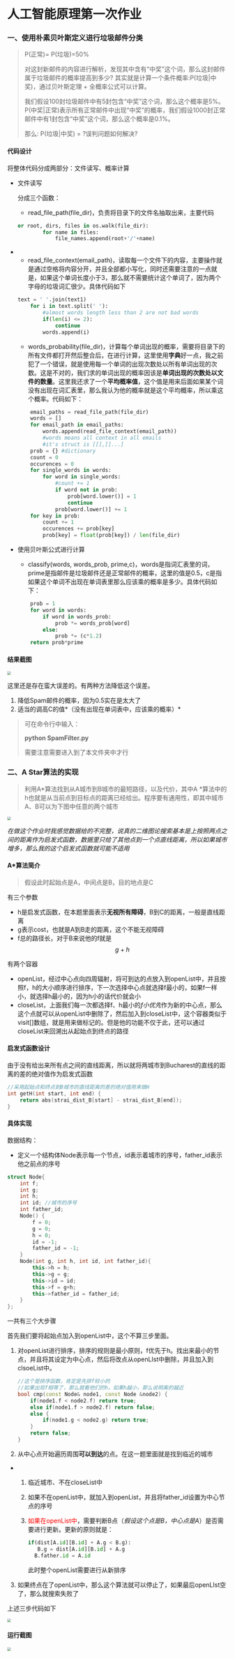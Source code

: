 # 人工智能原理第一次作业

### 一、使用朴素贝叶斯定义进行垃圾邮件分类

> P(正常)= P(垃圾)=50% 
>
> 对这封新邮件的内容进行解析，发现其中含有“中奖”这个词，那么这封邮件属于垃圾邮件的概率提高到多少? 其实就是计算一个条件概率:P(垃圾|中奖)，通过贝叶斯定理 + 全概率公式可以计算。 
>
> 我们假设100封垃圾邮件中有5封包含“中奖”这个词，那么这个概率是5%。 P(中奖|正常)表示所有正常邮件中出现“中奖”的概率，我们假设1000封正常 邮件中有1封包含“中奖”这个词，那么这个概率是0.1%。 
>
> 那么: P(垃圾|中奖) = ?误判问题如何解决? 

#### 代码设计

将整体代码分成两部分：文件读写、概率计算

- 文件读写

  分成三个函数：

  - read_file_path(file_dir)，负责将目录下的文件名抽取出来，主要代码

  ```python
  or root, dirs, files in os.walk(file_dir):
          for name in files:
              file_names.append(root+'/'+name)
  ```

- - read_file_context(email_path)，读取每一个文件下的内容，主要操作就是通过空格将内容分开，并且全部都小写化，同时还需要注意的一点就是，如果这个单词长度小于3，那么就不需要统计这个单词了，因为两个字母的垃圾词汇很少。具体代码如下

  ```python
  text = ' '.join(text1)
      for i in text.split(' '):
          #almost words length less than 2 are not bad words
          if(len(i) <= 2):
              continue
          words.append(i)
  ```

  - words_probability(file_dir)，计算每个单词出现的概率，需要将目录下的所有文件都打开然后整合后，在进行计算，这里使用**字典**好一点，我之前犯了一个错误，就是使用每一个单词的出现次数处以所有单词出现的次数。这是不对的，我们求的单词出现的概率因该是**单词出现的次数处以文件的数量**。这里我还求了一个**平均概率值**，这个值是用来后面如果某个词没有出现在词汇表里，那么我认为他的概率就是这个平均概率，所以乘这个概率。代码如下：

  ```python
      email_paths = read_file_path(file_dir)
      words = []
      for email_path in email_paths:
          words.append(read_file_context(email_path))
          #words means all context in all emails
          #it's struct is [[],[]...]
      prob = {} #dictionary
      count = 0
      occurences = 0
      for single_words in words:
          for word in single_words:
              #count += 1
              if word not in prob:
                  prob[word.lower()] = 1
                  continue
              prob[word.lower()] += 1
      for key in prob:
          count += 1
          occurences += prob[key]
          prob[key] = float(prob[key]) / len(file_dir)
  ```

- 使用贝叶斯公式进行计算

  - classify(words, words_prob, prime,c)，words是指词汇表里的词，prime是指邮件是垃圾邮件还是正常邮件的概率，这里的值是0.5，c是指如果这个单词不出现在单词表里那么应该乘的概率是多少。具体代码如下：

  ```python
      prob = 1
      for word in words:
          if word in words_prob:
              prob *= words_prob[word]
          else:
              prob *= (c*1.2)
      return prob*prime
  ```

#### 结果截图

<img src="./assets/1.png" style="zoom:50%;" />

这里还是存在蛮大误差的。有两种方法降低这个误差。

1. 降低Spam邮件的概率，因为0.5实在是太大了
2. 适当的调高C的值*（没有出现在单词表中，应该乘的概率）*

> 可在命令行中输入：
>
> **python SpamFilter.py**
>
> 需要注意需要进入到了本文件夹中才行

### 二、A Star算法的实现

> 利用A*算法找到从A城市到B城市的最短路径，以及代价，其中A *算法中的h也就是从当前点到目标点的距离已经给出。程序要有通用性，即其中城市A、B可以为下图中任意的两个城市

<img src="./assets/2.png" style="zoom:50%;" />

*在做这个作业时我感觉数据给的不完整，说真的二维图论搜索基本是上按照两点之间的距离作为启发式函数，数据里只给了其他点到一个点直线距离，所以如果城市增多，那么我的这个启发式函数就可能不适用*

#### A*算法简介

> 假设此时起始点是A，中间点是B，目的地点是C

有三个参数

- h是启发式函数，在本题里面表示**无视所有障碍**，B到C的距离，一般是直线距离
- g表示cost，也就是A到B走的距离，这个不能无视障碍
- f总的路径长，对于B来说他的f就是$$g+h$$

有两个容器

- openList，经过中心点向四周辐射，将可到达的点放入到openList中，并且按照f，h的大小顺序进行排序，下一次选择中心点就选择f最小的，如果f一样小，就选择h最小的，因为h小的话代价就会小
- closeList，上面我们每一次都选择f、h最小的*f小优先*作为新的中心点，那么这个点就可以从openList中删除了，然后加入到closeList中，这个容器类似于visit[]数组，就是用来做标记的。但是他的功能不仅于此，还可以通过closeList来回溯出从起始点到终点的路径

#### 启发式函数设计

由于没有给出来所有点之间的直线距离，所以就将两城市到Bucharest的直线的距离的差的绝对值作为启发式函数

```c++
//采用起始点和终点到B城市的直线距离的差的绝对值用来做H
int getH(int start, int end) {
    return abs(strai_dist_B[start] - strai_dist_B[end]);
}
```

#### 具体实现

数据结构：

- 定义一个结构体Node表示每一个节点，id表示着城市的序号，father_id表示他之前点的序号

```c++
struct Node{
    int f;
    int g;
    int h;
    int id; //城市的序号
    int father_id;
    Node() {
        f = 0;
        g = 0;
        h = 0;
        id = -1;
        father_id = -1;
    }
    Node(int g, int h, int id, int father_id){
        this->h = h;
        this->g = g;
        this->id = id;
        this->f = g+h;
        this->father_id = father_id;
    }
};
```

一共有三个大步骤

首先我们要将起始点加入到openList中，这个不算三步里面。

1. 对openList进行排序，排序的规则是最小原则，f优先于h。找出来最小的节点，并且将其设定为中心点，然后将改点从openLIst中删除，并且加入到clsoeList中。

   ```c++
   //这个是排序函数，肯定是先排f较小的
   //如果出现f相等了，那么就看他们的h，如果h越小，那么说明离的越近
   bool cmp(const Node& node1, const Node &node2) {
       if(node1.f < node2.f) return true;
       else if(node1.f > node2.f) return false;
       else {
           if(node1.g < node2.g) return true;
       }
       return false;
   }
   
   
   ```

2. 从中心点开始遍历周围**可以到达**的点。在这一题里面就是找到临近的城市

- 1. 临近城市、不在closeList中

  2. 如果不在openList中，就加入到openList，并且将father_id设置为中心节点的序号

  3. <font color = "red">如果在openList中</font>，需要判断B点（*假设这个点是B，中心点是A*）是否需要进行更新。更新的原则就是：

     ```python
     if(dist[A.id][B.id] + A.g < B.g):
     	B.g = dist[A.id][B.id] + A.g
       B.father.id = A.id
     ```

     此时整个openList需要进行从新排序

3. 如果终点在了openList中，那么这个算法就可以停止了，如果最后openLIst空了，那么就搜索失败了

上述三步代码如下

<img src="./assets/3.png" style="zoom:50%;" />

#### 运行截图

<img src="./assets/4.png" style="zoom:50%;" />



